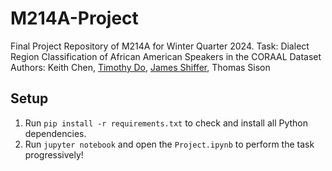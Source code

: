 # M214A-Project
Final Project Repository of M214A for Winter Quarter 2024. Task: Dialect Region Classification of African American Speakers in the CORAAL Dataset
Authors: Keith Chen, [Timothy Do](https://timothydo.me), [James Shiffer](https://jshiffer.xyz), Thomas Sison

## Setup
1. Run <code>pip install -r requirements.txt</code> to check and install all Python dependencies.
2. Run <code>jupyter notebook</code> and open the <code>Project.ipynb</code> to perform the task progressively!

